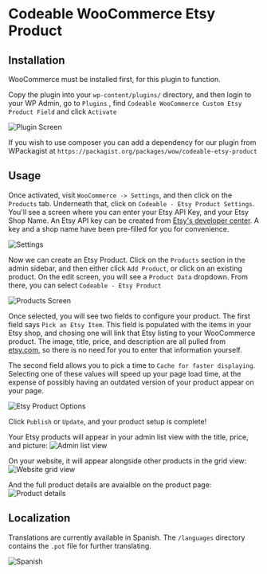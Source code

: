 Codeable WooCommerce Etsy Product
==========================

Installation
-------------
WooCommerce must be installed first, for this plugin to function.

Copy the plugin into your `wp-content/plugins/` directory, and then login to your WP Admin, go to `Plugins` , find `Codeable WooCommerce Custom Etsy Product Field` and click `Activate`

![Plugin Screen](https://wow-ss.s3.amazonaws.com/dorJKXz.png)

If you wish to use composer you can add a dependency for our plugin from WPackagist at `https://packagist.org/packages/wow/codeable-etsy-product`

Usage
-------------
Once activated, visit `WooCommerce -> Settings`, and then click on the `Products` tab. Underneath that, click on `Codeable - Etsy Product Settings`. You'll see a screen where you can enter your Etsy API Key, and your Etsy Shop Name. An Etsy API key can be created from [Etsy's developer center](https://www.etsy.com/developers/register). A key and a shop name have been pre-filled for you for convenience.

![Settings](https://wow-ss.s3.amazonaws.com/eqUKJCr.png)

Now we can create an Etsy Product. Click on the `Products` section in the admin sidebar, and then either click `Add Product`, or click on an existing product. On the edit screen, you will see a `Product Data` dropdown. From there, you can select `Codeable - Etsy Product`

![Products Screen](https://wow-ss.s3.amazonaws.com/tnAzxKt.png)

Once selected, you will see two fields to configure your product. The first field says `Pick an Etsy Item`. This field is populated with the items in your Etsy shop, and chosing one will link that Etsy listing to your WooCommerce product. The image, title, price, and description are all pulled from [etsy.com](http://etsy.com), so there is no need for you to enter that information yourself.

The second field allows you to pick a time to `Cache for faster displaying`. Selecting one of these values will speed up your page load time, at the expense of possibly having an outdated version of your product appear on your page.

![Etsy Product Options](https://wow-ss.s3.amazonaws.com/2YUXTP3.png)

Click `Publish` or `Update`, and your product setup is complete!

Your Etsy products will appear in your admin list view with the title, price, and picture:
![Admin list view](https://wow-ss.s3.amazonaws.com/Qefakbf.png)

On your website, it will appear alongside other products in the grid view:
![Website grid view](https://wow-ss.s3.amazonaws.com/6xsOGir.png)

And the full product details are avaialble on the product page:
![Product details](https://wow-ss.s3.amazonaws.com/qdsj84e.png)

Localization
------------
Translations are currently available in Spanish. The `/languages` directory contains the `.pot` file for further translating.

![Spanish](https://wow-ss.s3.amazonaws.com/JSLUuEA.png)